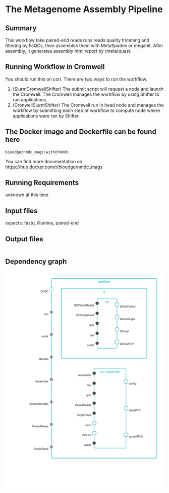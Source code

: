 # The Metagenome Assembly Pipeline

## Summary
This workflow take paired-end reads runs reads quailty trimming and filtering by FaQCs, then assembles them with MetaSpades or megahit. 
After assembly, it generates assembly html report by (meta)quast.

## Running Workflow in Cromwell
You should run this on cori. There are two ways to run the workflow.  
1. (SlurmCromwellShifter) The submit script will request a node and launch the Cromwell.  The Cromwell manages the workflow by using Shifter to run applications. 
2. (CronwellSlurmShifter) The Cromwell run in head node and manages the workflow by submitting each step of workflow to compute node where applications were ran by Shifter.

## The Docker image and Dockerfile can be found here

```
bioedge/nmdc_mags:withchkmdb
```

You can find more documentation on https://hub.docker.com/r/bioedge/nmdc_mags

## Running Requirements
unknown at this time

## Input files
expects: fastq, illumina, paired-end

## Output files
```
```

## Dependency graph
![metagenome assembly workflow](workflow_assembly.png)
